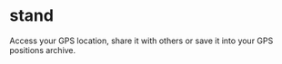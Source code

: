 # stand

Access your GPS location, share it with others or save it into your GPS positions archive.
